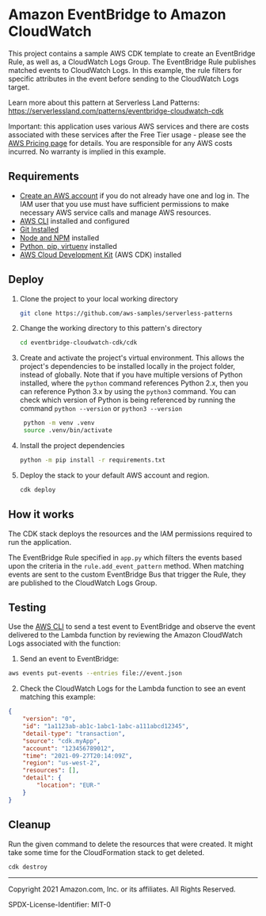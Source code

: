 # Amazon EventBridge to Amazon CloudWatch

This project contains a sample AWS CDK template to create an EventBridge Rule, as well as, a CloudWatch Logs Group. The EventBridge Rule publishes matched events to CloudWatch Logs. In this example, the rule filters for specific attributes in the event before sending to the CloudWatch Logs target.

Learn more about this pattern at Serverless Land Patterns: https://serverlessland.com/patterns/eventbridge-cloudwatch-cdk

Important: this application uses various AWS services and there are costs associated with these services after the Free Tier usage - please see the [AWS Pricing page](https://aws.amazon.com/pricing/) for details. You are responsible for any AWS costs incurred. No warranty is implied in this example.

## Requirements

* [Create an AWS account](https://portal.aws.amazon.com/gp/aws/developer/registration/index.html) if you do not already have one and log in. The IAM user that you use must have sufficient permissions to make necessary AWS service calls and manage AWS resources.
* [AWS CLI](https://docs.aws.amazon.com/cli/latest/userguide/install-cliv2.html) installed and configured
* [Git Installed](https://git-scm.com/book/en/v2/Getting-Started-Installing-Git)
* [Node and NPM](https://nodejs.org/en/download/) installed
* [Python, pip, virtuenv](https://docs.aws.amazon.com/cdk/latest/guide/work-with-cdk-python.html) installed
* [AWS Cloud Development Kit](https://docs.aws.amazon.com/cdk/latest/guide/cli.html) (AWS CDK) installed

## Deploy

1. Clone the project to your local working directory

   ```sh
   git clone https://github.com/aws-samples/serverless-patterns
   ```

2. Change the working directory to this pattern's directory

   ```sh
   cd eventbridge-cloudwatch-cdk/cdk
   ```

3. Create and activate the project's virtual environment. This allows the project's dependencies to be installed locally in the project folder, instead of globally. Note that if you have multiple versions of Python installed, where the `python` command references Python 2.x, then you can reference Python 3.x by using the `python3` command. You can check which version of Python is being referenced by running the command `python --version` or `python3 --version`

   ```sh
    python -m venv .venv
    source .venv/bin/activate
   ```

4. Install the project dependencies

   ```sh
   python -m pip install -r requirements.txt
   ```

5. Deploy the stack to your default AWS account and region. 

   ```sh
   cdk deploy
   ```

## How it works

The CDK stack deploys the resources and the IAM permissions required to run the application.

The EventBridge Rule specified in `app.py` which filters the events based upon the criteria in the `rule.add_event_pattern` method. When matching events are sent to the custom EventBridge Bus that trigger the Rule, they are published to the CloudWatch Logs Group.

## Testing

Use the [AWS CLI](https://aws.amazon.com/cli/) to send a test event to EventBridge and observe the event delivered to the Lambda function by reviewing the Amazon CloudWatch Logs associated with the function:

1. Send an event to EventBridge:

```sh
aws events put-events --entries file://event.json
```

2. Check the CloudWatch Logs for the Lambda function to see an event matching this example:
```json
{
    "version": "0",
    "id": "1a1123ab-ab1c-1abc1-1abc-a111abcd12345",
    "detail-type": "transaction",
    "source": "cdk.myApp",
    "account": "123456789012",
    "time": "2021-09-27T20:14:09Z",
    "region": "us-west-2",
    "resources": [],
    "detail": {
        "location": "EUR-"
    }
}
```

## Cleanup

Run the given command to delete the resources that were created. It might take some time for the CloudFormation stack to get deleted.

```sh
cdk destroy
```

----
Copyright 2021 Amazon.com, Inc. or its affiliates. All Rights Reserved.

SPDX-License-Identifier: MIT-0
